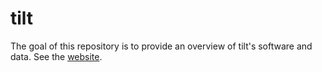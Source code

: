 # tilt

The goal of this repository is to provide an overview of tilt's software
and data. See the [website](https://2degreesinvesting.github.io/tilt/).
